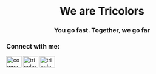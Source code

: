 <h1 align="center">We are Tricolors</h1>
<h3 align="center">You go fast. Together, we go far</h3>

<h3 align="left">Connect with me:</h3>
<p align="left">
<a href="https://www.linkedin.com/company/tricolors/" target="blank"><img align="center" src="https://raw.githubusercontent.com/rahuldkjain/github-profile-readme-generator/master/src/images/icons/Social/linked-in-alt.svg" alt="company/tricolors/" height="30" width="40" /></a>
<a href="https://instagram.com/tricolors" target="blank"><img align="center" src="https://raw.githubusercontent.com/rahuldkjain/github-profile-readme-generator/master/src/images/icons/Social/instagram.svg" alt="tricolors" height="30" width="40" /></a>
<a href="https://www.behance.net/tricolocreativ" target="blank"><img align="center" src="https://raw.githubusercontent.com/rahuldkjain/github-profile-readme-generator/master/src/images/icons/Social/behance.svg" alt="tricolocreativ" height="30" width="40" /></a>
</p>
